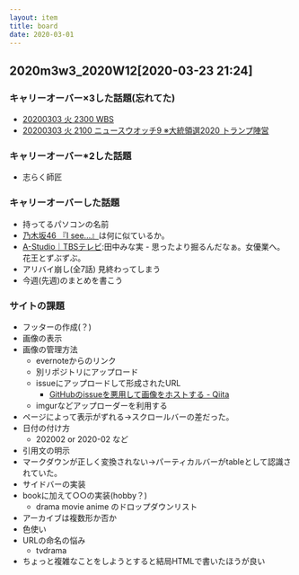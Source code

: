 ```yaml
---
layout: item
title: board
date: 2020-03-01
---
```

## 2020m3w3_2020W12[2020-03-23 21:24]

### キャリーオーバー×3した話題(忘れてた)
- [20200303 火 2300 WBS](https://www.evernote.com/l/AYoqbHU_1qtBa4EREv-PSwjkQOBzYBKKpFw/)
- [20200303 火 2100 ニュースウオッチ9 ※大統領選2020 トランプ陣営](https://www.evernote.com/l/AYqPPgBjTgFPwLBBV83QFQhuu_nIGgXDx5E/)

### キャリーオーバー*2した話題
- 志らく師匠

### キャリーオーバーした話題
- 持ってるパソコンの名前
- [乃木坂46 『I see...』](https://www.youtube.com/watch?v=nGZXxzN4-Pc)は何に似ているか。
- [A-Studio｜TBSテレビ](https://www.tbs.co.jp/A-Studio/):田中みな実 - 思ったより掘るんだなぁ。女優業へ。花王とずぶずぶ。
- アリバイ崩し(全7話) 見終わってしまう
- 今週(先週)のまとめを書こう

### サイトの課題
- フッターの作成(？)
- 画像の表示
- 画像の管理方法
  - evernoteからのリンク
  - 別リポジトリにアップロード
  - issueにアップロードして形成されたURL
    - [GitHubのissueを悪用して画像をホストする - Qiita](https://qiita.com/kotet/items/a2203a400136ba50b41e)
  - imgurなどアップローダーを利用する
- ページによって表示がずれる→スクロールバーの差だった。 
- 日付の付け方
  - 202002 or 2020-02 など
- 引用文の明示
- マークダウンが正しく変換されない→パーティカルバーがtableとして認識されていた。
- サイドバーの実装
- bookに加えて○○の実装(hobby？)
  - drama movie anime のドロップダウンリスト
- アーカイブは複数形か否か
- 色使い
- URLの命名の悩み
  - tvdrama
- ちょっと複雑なことをしようとすると結局HTMLで書いたほうが良い


